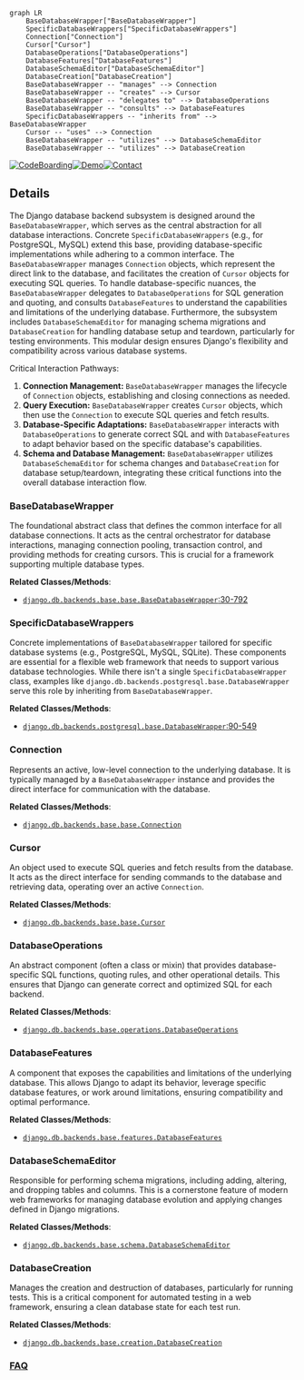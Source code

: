 ```mermaid
graph LR
    BaseDatabaseWrapper["BaseDatabaseWrapper"]
    SpecificDatabaseWrappers["SpecificDatabaseWrappers"]
    Connection["Connection"]
    Cursor["Cursor"]
    DatabaseOperations["DatabaseOperations"]
    DatabaseFeatures["DatabaseFeatures"]
    DatabaseSchemaEditor["DatabaseSchemaEditor"]
    DatabaseCreation["DatabaseCreation"]
    BaseDatabaseWrapper -- "manages" --> Connection
    BaseDatabaseWrapper -- "creates" --> Cursor
    BaseDatabaseWrapper -- "delegates to" --> DatabaseOperations
    BaseDatabaseWrapper -- "consults" --> DatabaseFeatures
    SpecificDatabaseWrappers -- "inherits from" --> BaseDatabaseWrapper
    Cursor -- "uses" --> Connection
    BaseDatabaseWrapper -- "utilizes" --> DatabaseSchemaEditor
    BaseDatabaseWrapper -- "utilizes" --> DatabaseCreation
```

[![CodeBoarding](https://img.shields.io/badge/Generated%20by-CodeBoarding-9cf?style=flat-square)](https://github.com/CodeBoarding/GeneratedOnBoardings)[![Demo](https://img.shields.io/badge/Try%20our-Demo-blue?style=flat-square)](https://www.codeboarding.org/demo)[![Contact](https://img.shields.io/badge/Contact%20us%20-%20contact@codeboarding.org-lightgrey?style=flat-square)](mailto:contact@codeboarding.org)

## Details

The Django database backend subsystem is designed around the `BaseDatabaseWrapper`, which serves as the central abstraction for all database interactions. Concrete `SpecificDatabaseWrappers` (e.g., for PostgreSQL, MySQL) extend this base, providing database-specific implementations while adhering to a common interface. The `BaseDatabaseWrapper` manages `Connection` objects, which represent the direct link to the database, and facilitates the creation of `Cursor` objects for executing SQL queries. To handle database-specific nuances, the `BaseDatabaseWrapper` delegates to `DatabaseOperations` for SQL generation and quoting, and consults `DatabaseFeatures` to understand the capabilities and limitations of the underlying database. Furthermore, the subsystem includes `DatabaseSchemaEditor` for managing schema migrations and `DatabaseCreation` for handling database setup and teardown, particularly for testing environments. This modular design ensures Django's flexibility and compatibility across various database systems.

Critical Interaction Pathways:
1.  **Connection Management:** `BaseDatabaseWrapper` manages the lifecycle of `Connection` objects, establishing and closing connections as needed.
2.  **Query Execution:** `BaseDatabaseWrapper` creates `Cursor` objects, which then use the `Connection` to execute SQL queries and fetch results.
3.  **Database-Specific Adaptations:** `BaseDatabaseWrapper` interacts with `DatabaseOperations` to generate correct SQL and with `DatabaseFeatures` to adapt behavior based on the specific database's capabilities.
4.  **Schema and Database Management:** `BaseDatabaseWrapper` utilizes `DatabaseSchemaEditor` for schema changes and `DatabaseCreation` for database setup/teardown, integrating these critical functions into the overall database interaction flow.

### BaseDatabaseWrapper
The foundational abstract class that defines the common interface for all database connections. It acts as the central orchestrator for database interactions, managing connection pooling, transaction control, and providing methods for creating cursors. This is crucial for a framework supporting multiple database types.


**Related Classes/Methods**:

- <a href="https://github.com/django/django//blob/django/db/backends/base/base.py#L30-L792" target="_blank" rel="noopener noreferrer">`django.db.backends.base.base.BaseDatabaseWrapper`:30-792</a>


### SpecificDatabaseWrappers
Concrete implementations of `BaseDatabaseWrapper` tailored for specific database systems (e.g., PostgreSQL, MySQL, SQLite). These components are essential for a flexible web framework that needs to support various database technologies. While there isn't a single `SpecificDatabaseWrapper` class, examples like `django.db.backends.postgresql.base.DatabaseWrapper` serve this role by inheriting from `BaseDatabaseWrapper`.


**Related Classes/Methods**:

- <a href="https://github.com/django/django//blob/django/db/backends/postgresql/base.py#L90-L549" target="_blank" rel="noopener noreferrer">`django.db.backends.postgresql.base.DatabaseWrapper`:90-549</a>


### Connection
Represents an active, low-level connection to the underlying database. It is typically managed by a `BaseDatabaseWrapper` instance and provides the direct interface for communication with the database.


**Related Classes/Methods**:

- <a href="https://github.com/django/django//blob/django/db/backends/base/base.py" target="_blank" rel="noopener noreferrer">`django.db.backends.base.base.Connection`</a>


### Cursor
An object used to execute SQL queries and fetch results from the database. It acts as the direct interface for sending commands to the database and retrieving data, operating over an active `Connection`.


**Related Classes/Methods**:

- <a href="https://github.com/django/django//blob/django/db/backends/base/base.py" target="_blank" rel="noopener noreferrer">`django.db.backends.base.base.Cursor`</a>


### DatabaseOperations
An abstract component (often a class or mixin) that provides database-specific SQL functions, quoting rules, and other operational details. This ensures that Django can generate correct and optimized SQL for each backend.


**Related Classes/Methods**:

- <a href="https://github.com/django/django//blob/django/db/backends/base/operations.py" target="_blank" rel="noopener noreferrer">`django.db.backends.base.operations.DatabaseOperations`</a>


### DatabaseFeatures
A component that exposes the capabilities and limitations of the underlying database. This allows Django to adapt its behavior, leverage specific database features, or work around limitations, ensuring compatibility and optimal performance.


**Related Classes/Methods**:

- <a href="https://github.com/django/django//blob/django/db/backends/base/features.py" target="_blank" rel="noopener noreferrer">`django.db.backends.base.features.DatabaseFeatures`</a>


### DatabaseSchemaEditor
Responsible for performing schema migrations, including adding, altering, and dropping tables and columns. This is a cornerstone feature of modern web frameworks for managing database evolution and applying changes defined in Django migrations.


**Related Classes/Methods**:

- <a href="https://github.com/django/django//blob/django/db/backends/base/schema.py" target="_blank" rel="noopener noreferrer">`django.db.backends.base.schema.DatabaseSchemaEditor`</a>


### DatabaseCreation
Manages the creation and destruction of databases, particularly for running tests. This is a critical component for automated testing in a web framework, ensuring a clean database state for each test run.


**Related Classes/Methods**:

- <a href="https://github.com/django/django//blob/django/db/backends/base/creation.py" target="_blank" rel="noopener noreferrer">`django.db.backends.base.creation.DatabaseCreation`</a>




### [FAQ](https://github.com/CodeBoarding/GeneratedOnBoardings/tree/main?tab=readme-ov-file#faq)